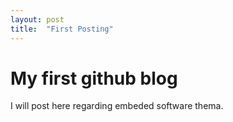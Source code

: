 ```yaml
---
layout: post
title:  "First Posting"
---
```


# My first github blog

I will post here regarding embeded software thema.
